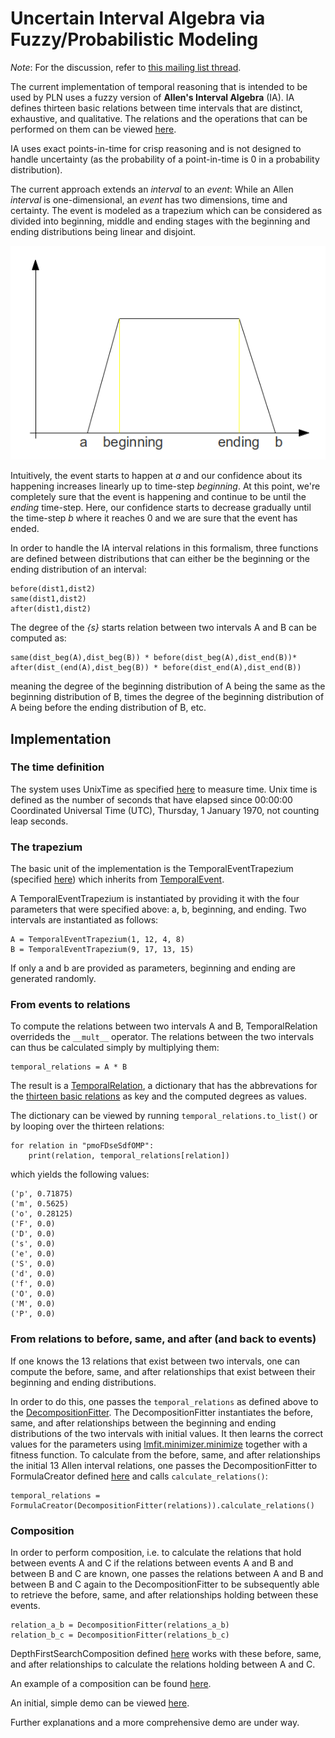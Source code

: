 # Uncertain Interval Algebra via Fuzzy/Probabilistic Modeling

_Note_: For the discussion, refer to [this mailing list thread](https://groups.google.com/forum/#!searchin/opencog/allen$27s$20interval$20algebra/opencog/iwAB1ofwTqc/8At9rRBJR3IJ).

The current implementation of temporal reasoning that is intended to be used
by PLN uses a fuzzy version of __Allen's Interval Algebra__ (IA). IA defines
thirteen basic relations between time intervals that are distinct, exhaustive,
and qualitative. The relations and the operations that can be performed on them
can be viewed [here](http://www.ics.uci.edu/~alspaugh/cls/shr/allen.html).

IA uses exact points-in-time for crisp reasoning and is not designed to handle
uncertainty (as the probability of a point-in-time is 0 in a probability
distribution).

The current approach extends an _interval_ to an _event_: While an Allen
_interval_ is one-dimensional, an _event_ has two dimensions, time and
certainty. The event is modeled as a trapezium which can be considered as
divided into beginning, middle and ending stages with the beginning and ending
distributions being linear and disjoint.

![A trapezium event](trapezium.png)

Intuitively, the event starts to happen at _a_ and our confidence about its
happening increases linearly up to time-step _beginning_. At this point, we're
completely sure that the event is happening and continue to be until the
_ending_ time-step. Here, our confidence starts to decrease gradually until 
the time-step _b_ where it reaches 0 and we are sure that the event has ended.

In order to handle the IA interval relations in this formalism, three functions
are defined between distributions that can either be the beginning or the
ending distribution of an interval:

```
before(dist1,dist2)
same(dist1,dist2)
after(dist1,dist2)
```

The degree of the _{s}_ starts relation between two intervals A and B can be
computed as:

```
same(dist_beg(A),dist_beg(B)) * before(dist_beg(A),dist_end(B))*
after(dist_(end(A),dist_beg(B)) * before(dist_end(A),dist_end(B))
```

meaning the degree of the beginning distribution of A being the same as the
beginning distribution of B, times the degree of the beginning distribution of A
being before the ending distribution of B, etc.

## Implementation

### The time definition

The system uses UnixTime as specified [here](unix_time.py) to measure time.
Unix time is defined as the number of seconds that have elapsed since 00:00:00
Coordinated Universal Time (UTC), Thursday, 1 January 1970, not counting leap
seconds.

### The trapezium

The basic unit of the implementation is the TemporalEventTrapezium (specified
[here](temporal_events/trapezium.py)) which inherits from [TemporalEvent](temporal_events/__init__.py).

A TemporalEventTrapezium is instantiated by providing it with the four
parameters that were specified above: a, b, beginning, and ending. Two intervals
are instantiated as follows:

```
A = TemporalEventTrapezium(1, 12, 4, 8)
B = TemporalEventTrapezium(9, 17, 13, 15)
```

If only a and b are provided as parameters, beginning and ending are generated
randomly.

### From events to relations

To compute the relations between two intervals A and B, TemporalRelation
overrideds the ```__mult__``` operator. The relations between the two intervals
can thus be calculated simply by multiplying them:

```
temporal_relations = A * B
```

The result is a [TemporalRelation](temporal_events/relation_formulas.py), a
dictionary that has the abbrevations for the [thirteen basic relations](http://www.ics.uci.edu/~alspaugh/cls/shr/allen.html#Thirteen_basic_relations)
as key and the computed degrees as values.

The dictionary can be viewed by running ```temporal_relations.to_list()``` or
by looping over the thirteen relations:

```
for relation in "pmoFDseSdfOMP":
    print(relation, temporal_relations[relation])
```

which yields the following values:

```
('p', 0.71875)
('m', 0.5625)
('o', 0.28125)
('F', 0.0)
('D', 0.0)
('s', 0.0)
('e', 0.0)
('S', 0.0)
('d', 0.0)
('f', 0.0)
('O', 0.0)
('M', 0.0)
('P', 0.0)
```

### From relations to before, same, and after (and back to events)

If one knows the 13 relations that exist between two intervals, one can compute
the before, same, and after relationships that exist between their beginning and
ending distributions.

In order to do this, one passes the ```temporal_relations``` as defined above
to the [DecompositionFitter](temporal_events/composition/non_linear_least_squares.py).
The DecompositionFitter instantiates the before, same, and after relationships
between the beginning and ending distributions of the two intervals with initial
values. It then learns the correct values for the parameters using
[lmfit.minimizer.minimize](http://cars9.uchicago.edu/software/python/lmfit/fitting.html#minimize)
together with a fitness function. To calculate from the before, same, and after
relationships the initial 13 Allen interval relations, one passes the
DecompositionFitter to FormulaCreator defined [here](temporal_events/relation_formulas.py)
and calls ```calculate_relations()```:

```
temporal_relations = FormulaCreator(DecompositionFitter(relations)).calculate_relations()
```

### Composition

In order to perform composition, i.e. to calculate the relations that hold
between events A and C if the relations between events A and B and between B
and C are known, one passes the relations between A and B and between B and C
again to the DecompositionFitter to be subsequently able to retrieve the
before, same, and after relationships holding between these events.

```
relation_a_b = DecompositionFitter(relations_a_b)
relation_b_c = DecompositionFitter(relations_b_c)
```

DepthFirstSearchComposition defined [here](temporal_events/composition/depth_first_search_composition.py)
works with these before, same, and after relationships to calculate the relations
holding between A and C.

An example of a composition can be found [here](temporal_events/composition/__init__.py).

An initial, simple demo can be viewed [here](demo.py).

Further explanations and a more comprehensive demo are under way.
